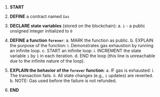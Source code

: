 1. **START**

2. **DEFINE** a contract named `Gas`

3. **DECLARE state variables** (stored on the blockchain):
   a. `i` - a public unsigned integer initialized to `0`

4. **DEFINE a function `forever`**:
   a. MARK the function as public.
   b. EXPLAIN the purpose of the function:
   i. Demonstrates gas exhaustion by running an infinite loop.
   c. START an infinite loop:
   i. INCREMENT the state variable `i` by `1` in each iteration.
   d. END the loop (this line is unreachable due to the infinite nature of the loop).

5. **EXPLAIN the behavior of the `forever` function**:
   a. IF gas is exhausted:
   i. The transaction fails.
   ii. All state changes (e.g., `i` updates) are reverted.
   b. NOTE: Gas used before the failure is not refunded.

6. **END**
